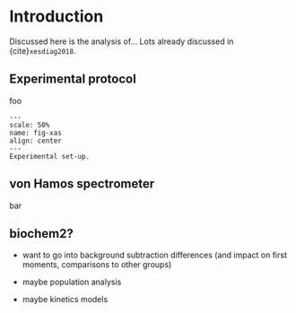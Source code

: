 # Introduction

Discussed here is the analysis of... Lots already discussed in {cite}`xesdiag2018`.

## Experimental protocol

foo

```{figure} /imgs/setup.png
---
scale: 50%
name: fig-xas
align: center
---
Experimental set-up.
```

## von Hamos spectrometer

bar

## biochem2?

- want to go into background subtraction differences (and impact on first moments, comparisons to other groups)

- maybe population analysis

- maybe kinetics models


